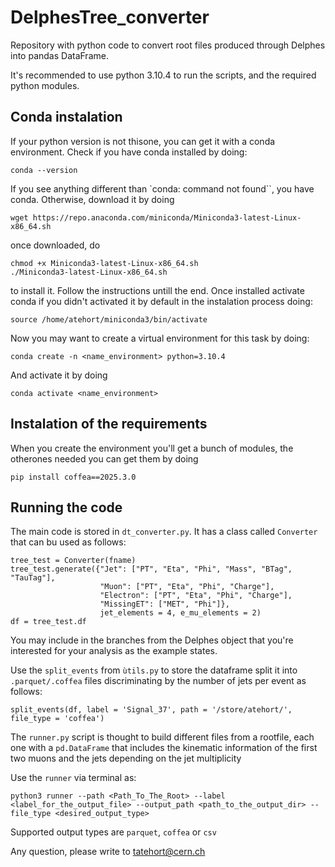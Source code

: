 # DelphesTree_converter

Repository with python code to convert root files produced through Delphes into pandas DataFrame. 

It's recommended to use python 3.10.4 to run the scripts, and the required python modules. 

## Conda instalation
If your python version is not thisone, you can get it with a conda environment. Check if you have conda installed by doing:
```
conda --version
```
If you see anything different than `conda: command not found``, you have conda. Otherwise, download it by doing

```
wget https://repo.anaconda.com/miniconda/Miniconda3-latest-Linux-x86_64.sh
```
once downloaded, do 
```
chmod +x Miniconda3-latest-Linux-x86_64.sh
./Miniconda3-latest-Linux-x86_64.sh
```
to install it. Follow the instructions untill the end. Once installed activate conda if you didn't activated it by default in the instalation process doing:
```
source /home/atehort/miniconda3/bin/activate
```

Now you may want to create a virtual environment for this task by doing:

```
conda create -n <name_environment> python=3.10.4
```
And activate it by doing
```
conda activate <name_environment>
```

## Instalation of the requirements
When you create the environment you'll get a bunch of modules, the otherones needed you can get them by doing
```
pip install coffea==2025.3.0
```


## Running the code
The main code is stored in `dt_converter.py`. It has a class called `Converter` that can bu used as follows:

```
tree_test = Converter(fname)
tree_test.generate({"Jet": ["PT", "Eta", "Phi", "Mass", "BTag", "TauTag"],
                    "Muon": ["PT", "Eta", "Phi", "Charge"],
                    "Electron": ["PT", "Eta", "Phi", "Charge"],
                    "MissingET": ["MET", "Phi"]}, 
                    jet_elements = 4, e_mu_elements = 2)
df = tree_test.df
```
You may include in the branches from the Delphes object that you're interested for your analysis as the example states.

Use the `split_events` from `ùtils.py` to store the dataframe split it into `.parquet/.coffea` files discriminating by the 
number of jets per event as follows:

```
split_events(df, label = 'Signal_37', path = '/store/atehort/', file_type = 'coffea')
```

The `runner.py` script is thought to build different files from a rootfile, each one with a `pd.DataFrame` that 
includes the kinematic information of the first two muons and the jets depending on the jet multiplicity

Use the `runner` via terminal as:

```
python3 runner --path <Path_To_The_Root> --label <label_for_the_output_file> --output_path <path_to_the_output_dir> --file_type <desired_output_type>
```

Supported output types are `parquet`, `coffea` or `csv`

Any question, please write to tatehort@cern.ch
